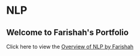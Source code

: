 # NLP
## Welcome to Farishah's Portfolio
Click here to view the [Overview of NLP by Farishah](https://farishah.github.io/CS6301-NLP/Overview%20of%20NLP.pdf)
